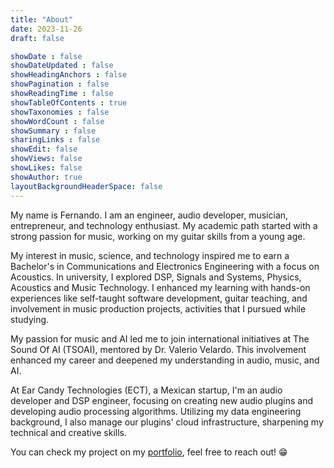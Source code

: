 ```yaml
---
title: "About"
date: 2023-11-26
draft: false

showDate : false
showDateUpdated : false
showHeadingAnchors : false
showPagination : false
showReadingTime : false
showTableOfContents : true
showTaxonomies : false 
showWordCount : false
showSummary : false
sharingLinks : false
showEdit: false
showViews: false
showLikes: false
showAuthor: true
layoutBackgroundHeaderSpace: false
---
```


My name is Fernando. I am an engineer, audio developer, musician, entrepreneur, and technology enthusiast. My academic path started with a strong passion for music, working on my guitar skills from a young age.

My interest in music, science, and technology inspired me to earn a Bachelor's in Communications and Electronics Engineering with a focus on Acoustics. In university, I explored DSP, Signals and Systems, Physics, Acoustics and Music Technology. I enhanced my learning with hands-on experiences like self-taught software development, guitar teaching, and involvement in music production projects, activities that I pursued while studying.

My passion for music and AI led me to join international initiatives at The Sound Of AI (TSOAI), mentored by Dr. Valerio Velardo. This involvement enhanced my career and deepened my understanding in audio, music, and AI.

At Ear Candy Technologies (ECT), a Mexican startup, I'm an audio developer and DSP engineer, focusing on creating new audio plugins and developing audio processing algorithms. Utilizing my data engineering background, I also manage our plugins' cloud infrastructure, sharpening my technical and creative skills.

You can check my project on my [portfolio](/portfolio/), feel free to reach out! 😁

<!-- <a target="_blank" href="https://mentorcruise.com/mentor/nunocorao/"> <img class="nozoom" src="https://cdn.mentorcruise.com/img/banner/sky-sm.svg" width="240" alt="MentorCruise"> </a> -->